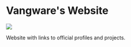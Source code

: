 # Vangware's Website

![](https://i.imgur.com/PK5bjyS.png)

Website with links to official profiles and projects.
